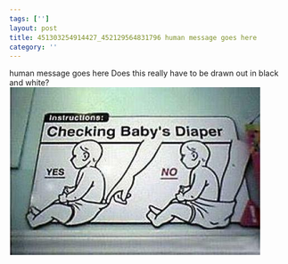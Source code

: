 ```yaml
---
tags: ['']
layout: post
title: 451303254914427_452129564831796 human message goes here
category: ''
---
```

human message goes here
Does this really have to be drawn out in black and white?
![451303254914427_452129564831796](/uploads/2012-9-1-451303254914427_452129564831796-human-message-goes-here.jpg)
